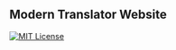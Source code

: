## Modern Translator Website
[![MIT License](http://img.shields.io/:license-mit-blue.svg)](/blob/master/LICENSE)
